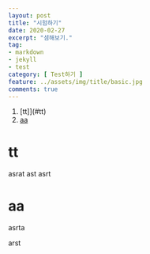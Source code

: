 ```yaml
---
layout: post
title: "시험하기"
date: 2020-02-27
excerpt: "셤해보기."
tag:
- markdown
- jekyll
- test
category: [ Test하기 ]
feature: ../assets/img/title/basic.jpg
comments: true
---
```


1. [tt]](#tt)
2. [aa](#aa)

# tt
asrat
ast
asrt

# aa
asrta

arst
